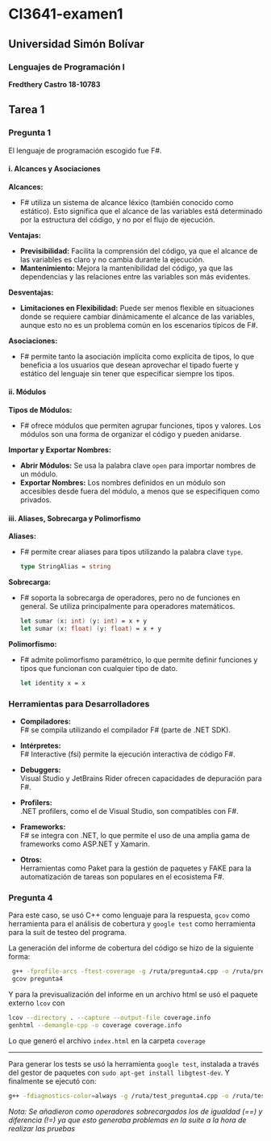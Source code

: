 # CI3641-examen1
## Universidad Simón Bolívar
### Lenguajes de Programación I
**Fredthery Castro 18-10783**

## Tarea 1

### Pregunta 1

El lenguaje de programación escogido fue F#.

#### i. Alcances y Asociaciones

**Alcances:**

- F# utiliza un sistema de alcance léxico (también conocido como estático). Esto significa que el alcance de las variables está determinado por la estructura del código, y no por el flujo de ejecución.

**Ventajas:**

- **Previsibilidad:** Facilita la comprensión del código, ya que el alcance de las variables es claro y no cambia durante la ejecución.
- **Mantenimiento:** Mejora la mantenibilidad del código, ya que las dependencias y las relaciones entre las variables son más evidentes.

**Desventajas:**

- **Limitaciones en Flexibilidad:** Puede ser menos flexible en situaciones donde se requiere cambiar dinámicamente el alcance de las variables, aunque esto no es un problema común en los escenarios típicos de F#.

**Asociaciones:**

- F# permite tanto la asociación implícita como explícita de tipos, lo que beneficia a los usuarios que desean aprovechar el tipado fuerte y estático del lenguaje sin tener que especificar siempre los tipos.

#### ii. Módulos

**Tipos de Módulos:**

- F# ofrece módulos que permiten agrupar funciones, tipos y valores. Los módulos son una forma de organizar el código y pueden anidarse.

**Importar y Exportar Nombres:**

- **Abrir Módulos:** Se usa la palabra clave `open` para importar nombres de un módulo.
- **Exportar Nombres:** Los nombres definidos en un módulo son accesibles desde fuera del módulo, a menos que se especifiquen como privados.

#### iii. Aliases, Sobrecarga y Polimorfismo

**Aliases:**

- F# permite crear aliases para tipos utilizando la palabra clave `type`.

  ```fsharp
  type StringAlias = string

**Sobrecarga:**

- F# soporta la sobrecarga de operadores, pero no de funciones en general. Se utiliza principalmente para operadores matemáticos.
  ```fsharp
  let sumar (x: int) (y: int) = x + y
  let sumar (x: float) (y: float) = x + y

**Polimorfismo:**

- F# admite polimorfismo paramétrico, lo que permite definir funciones y tipos que funcionan con cualquier tipo de dato.

  ```fsharp
  let identity x = x

### Herramientas para Desarrolladores

- **Compiladores:**  
  F# se compila utilizando el compilador F# (parte de .NET SDK).

- **Intérpretes:**  
  F# Interactive (fsi) permite la ejecución interactiva de código F#.

- **Debuggers:**  
  Visual Studio y JetBrains Rider ofrecen capacidades de depuración para F#.

- **Profilers:**  
  .NET profilers, como el de Visual Studio, son compatibles con F#.

- **Frameworks:**  
  F# se integra con .NET, lo que permite el uso de una amplia gama de frameworks como ASP.NET y Xamarin.

- **Otros:**  
  Herramientas como Paket para la gestión de paquetes y FAKE para la automatización de tareas son populares en el ecosistema F#.


  
### Pregunta 4
Para este caso, se usó C++ como lenguaje para la respuesta, `gcov` como herramienta para el análisis de cobertura y `google test` como herramienta para la suit de testeo del programa.

La generación del informe de cobertura del código se hizo de la siguiente forma:
```bash
 g++ -fprofile-arcs -ftest-coverage -g /ruta/pregunta4.cpp -o /ruta/pregunta4
 gcov pregunta4
```
Y para la previsualización del informe en un archivo html se usó el paquete externo `lcov` con 
```bash
lcov --directory . --capture --output-file coverage.info
genhtml --demangle-cpp -o coverage coverage.info
```
Lo que generó el archivo `index.html` en la carpeta `coverage`

---

Para generar los tests se usó la herramienta `google test`, instalada a través del gestor de paquetes con `sudo apt-get install libgtest-dev`.
Y finalmente se ejecutó con:
```bash
g++ -fdiagnostics-color=always -g /ruta/test_pregunta4.cpp -o /ruta/test_pregunta4 -lgtest -lgtest_main -pthread
```
*Nota: Se añadieron como operadores sobrecargados los de igualdad (==) y diferencia (!=) ya que esto generaba problemas en la suite a la hora de realizar las pruebas*
